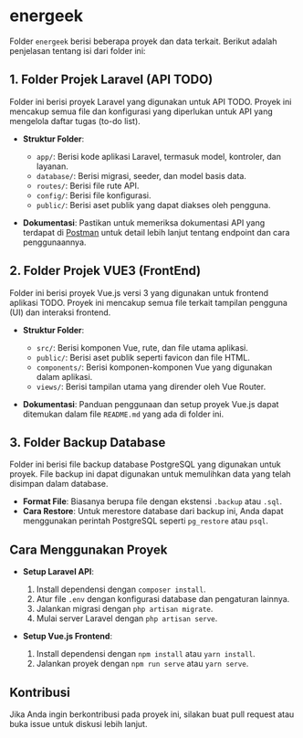 # energeek

Folder `energeek` berisi beberapa proyek dan data terkait. Berikut adalah penjelasan tentang isi dari folder ini:

## 1. Folder Projek Laravel (API TODO)

Folder ini berisi proyek Laravel yang digunakan untuk API TODO. Proyek ini mencakup semua file dan konfigurasi yang diperlukan untuk API yang mengelola daftar tugas (to-do list).

- **Struktur Folder**:
  - `app/`: Berisi kode aplikasi Laravel, termasuk model, kontroler, dan layanan.
  - `database/`: Berisi migrasi, seeder, dan model basis data.
  - `routes/`: Berisi file rute API.
  - `config/`: Berisi file konfigurasi.
  - `public/`: Berisi aset publik yang dapat diakses oleh pengguna.

- **Dokumentasi**: Pastikan untuk memeriksa dokumentasi API yang terdapat di [Postman](#) untuk detail lebih lanjut tentang endpoint dan cara penggunaannya.

## 2. Folder Projek VUE3 (FrontEnd)

Folder ini berisi proyek Vue.js versi 3 yang digunakan untuk frontend aplikasi TODO. Proyek ini mencakup semua file terkait tampilan pengguna (UI) dan interaksi frontend.

- **Struktur Folder**:
  - `src/`: Berisi komponen Vue, rute, dan file utama aplikasi.
  - `public/`: Berisi aset publik seperti favicon dan file HTML.
  - `components/`: Berisi komponen-komponen Vue yang digunakan dalam aplikasi.
  - `views/`: Berisi tampilan utama yang dirender oleh Vue Router.

- **Dokumentasi**: Panduan penggunaan dan setup proyek Vue.js dapat ditemukan dalam file `README.md` yang ada di folder ini.

## 3. Folder Backup Database

Folder ini berisi file backup database PostgreSQL yang digunakan untuk proyek. File backup ini dapat digunakan untuk memulihkan data yang telah disimpan dalam database.

- **Format File**: Biasanya berupa file dengan ekstensi `.backup` atau `.sql`.
- **Cara Restore**: Untuk merestore database dari backup ini, Anda dapat menggunakan perintah PostgreSQL seperti `pg_restore` atau `psql`.

## Cara Menggunakan Proyek

- **Setup Laravel API**:
  1. Install dependensi dengan `composer install`.
  2. Atur file `.env` dengan konfigurasi database dan pengaturan lainnya.
  3. Jalankan migrasi dengan `php artisan migrate`.
  4. Mulai server Laravel dengan `php artisan serve`.

- **Setup Vue.js Frontend**:
  1. Install dependensi dengan `npm install` atau `yarn install`.
  2. Jalankan proyek dengan `npm run serve` atau `yarn serve`.

## Kontribusi

Jika Anda ingin berkontribusi pada proyek ini, silakan buat pull request atau buka issue untuk diskusi lebih lanjut.
